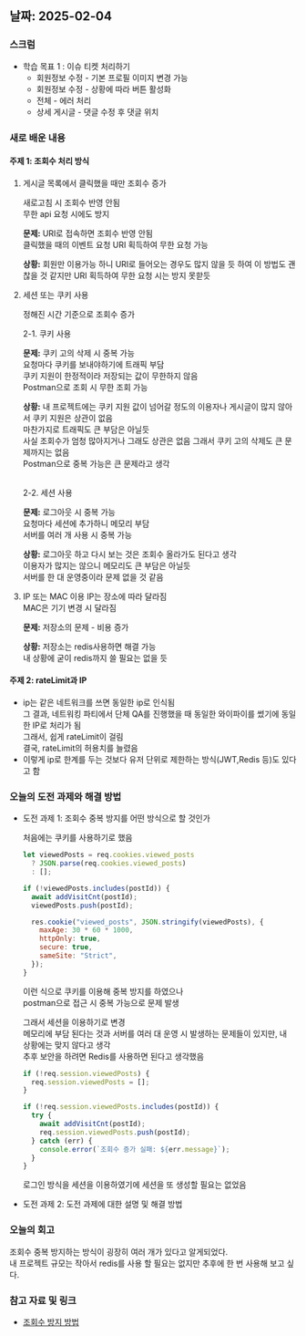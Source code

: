 ## 날짜: 2025-02-04

### 스크럼

- 학습 목표 1 : 이슈 티켓 처리하기
  - 회원정보 수정 - 기본 프로필 이미지 변경 가능
  - 회원정보 수정 - 상황에 따라 버튼 활성화
  - 전체 - 에러 처리
  - 상세 게시글 - 댓글 수정 후 댓글 위치

### 새로 배운 내용

#### 주제 1: 조회수 처리 방식

1. 게시글 목록에서 클릭했을 때만 조회수 증가

   새로고침 시 조회수 반영 안됨<br>
   무한 api 요청 시에도 방지<br>

   **문제:**
   URI로 접속하면 조회수 반영 안됨<br>
   클릭했을 때의 이벤트 요청 URI 획득하여 무한 요청 가능

   **상황:** 회원만 이용가능 하니 URI로 들어오는 경우도 많지 않을 듯 하여 이 방법도 괜찮을 것 같지만 URI 획득하여 무한 요청 시는 방지 못핟듯

2. 세션 또는 쿠키 사용

   정해진 시간 기준으로 조회수 증가

   2-1. 쿠키 사용<br>

   **문제:** 쿠키 고의 삭제 시 중복 가능<br>
   요청마다 쿠키를 보내야하기에 트래픽 부담 <br>
   쿠키 지원이 한정적이라 저장되는 값이 무한하지 않음<br>
   Postman으로 조회 시 무한 조회 가능<br>

   **상황:** 내 프로젝트에는 쿠키 지원 값이 넘어갈 정도의 이용자나 게시글이 많지 않아서 쿠키 지원은 상관이 없음<br>
   마찬가지로 트래픽도 큰 부담은 아닐듯<br>
   사실 조회수가 엄청 많아지거나 그래도 상관은 없음 그래서 쿠키 고의 삭제도 큰 문제까지는 없음<br>
   Postman으로 중복 가능은 큰 문제라고 생각

   <br>
   2-2. 세션 사용<br>

   **문제:** 로그아웃 시 중복 가능<br>
   요청마다 세션에 추가하니 메모리 부담 <br>
   서버를 여러 개 사용 시 중복 가능<br>

   **상황:** 로그아웃 하고 다시 보는 것은 조회수 올라가도 된다고 생각<br>
   이용자가 많지는 않으니 메모리도 큰 부담은 아닐듯<br>
   서버를 한 대 운영중이라 문제 없을 것 같음<br>

3. IP 또는 MAC 이용
   IP는 장소에 따라 달라짐 <br>
   MAC은 기기 변경 시 달라짐<br>

   **문제:**
   저장소의 문제 - 비용 증가

   **상황:** 저장소는 redis사용하면 해결 가능<br>
   내 상황에 굳이 redis까지 쓸 필요는 없을 듯

#### 주제 2: rateLimit과 IP

- ip는 같은 네트워크를 쓰면 동일한 ip로 인식됨<br>
  그 결과, 네트워킹 파티에서 단체 QA를 진행했을 때 동일한 와이파이를 썼기에 동일한 IP로 처리가 됨<br>
  그래서, 쉽게 rateLimit이 걸림<br>
  결국, rateLimit의 허용치를 늘렸음<br>
- 이렇게 ip로 한계를 두는 것보다 유저 단위로 제한하는 방식(JWT,Redis 등)도 있다고 함

### 오늘의 도전 과제와 해결 방법

- 도전 과제 1: 조회수 중복 방지를 어떤 방식으로 할 것인가

  처음에는 쿠키를 사용하기로 했음

  ```javascript
  let viewedPosts = req.cookies.viewed_posts
    ? JSON.parse(req.cookies.viewed_posts)
    : [];

  if (!viewedPosts.includes(postId)) {
    await addVisitCnt(postId);
    viewedPosts.push(postId);

    res.cookie("viewed_posts", JSON.stringify(viewedPosts), {
      maxAge: 30 * 60 * 1000,
      httpOnly: true,
      secure: true,
      sameSite: "Strict",
    });
  }
  ```

  이런 식으로 쿠키를 이용해 중복 방지를 하였으나<br>
  postman으로 접근 시 중복 가능으로 문제 발생<br>

  그래서 세션을 이용하기로 변경<br>
  메모리에 부담 된다는 것과 서버를 여러 대 운영 시 발생하는 문제들이 있지만, 내 상황에는 맞지 않다고 생각<br>
  추후 보안을 하려면 Redis를 사용하면 된다고 생각했음

  ```javascript
  if (!req.session.viewedPosts) {
    req.session.viewedPosts = [];
  }

  if (!req.session.viewedPosts.includes(postId)) {
    try {
      await addVisitCnt(postId);
      req.session.viewedPosts.push(postId);
    } catch (err) {
      console.error(`조회수 증가 실패: ${err.message}`);
    }
  }
  ```

  로그인 방식을 세션을 이용하였기에 세션을 또 생성할 필요는 없었음

- 도전 과제 2: 도전 과제에 대한 설명 및 해결 방법

### 오늘의 회고

조회수 중복 방지하는 방식이 굉장히 여러 개가 있다고 알게되었다.<br>
내 프로젝트 규모는 작아서 redis를 사용 할 필요는 없지만 추후에 한 번 사용해 보고 싶다.

### 참고 자료 및 링크

- [조회수 방지 방법](https://ssdragon.tistory.com/118)
